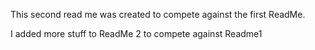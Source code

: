 This second read me was created to compete against the first ReadMe.

I added more stuff to ReadMe 2 to compete against Readme1
